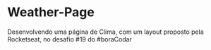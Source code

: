 # Weather-Page
 Desenvolvendo uma página de Clima, com um layout proposto pela Rocketseat, no desafio #19 do #boraCodar
